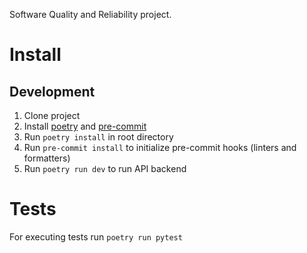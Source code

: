 Software Quality and Reliability project.

# Install

## Development

1. Clone project
2. Install [poetry](https://python-poetry.org/docs/#installation) and [pre-commit](https://pre-commit.com/#install)
3. Run `poetry install` in root directory
4. Run `pre-commit install` to initialize pre-commit hooks (linters and formatters)
5. Run `poetry run dev` to run API backend

# Tests

For executing tests run `poetry run pytest`
